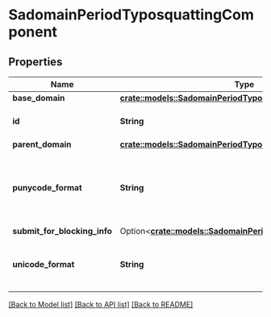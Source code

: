 # SadomainPeriodTyposquattingComponent

## Properties

Name | Type | Description | Notes
------------ | ------------- | ------------- | -------------
**base_domain** | [**crate::models::SadomainPeriodTyposquattingBaseDomain**](sadomain.TyposquattingBaseDomain.md) |  |
**id** | **String** | The ID of the infrastructure component |
**parent_domain** | [**crate::models::SadomainPeriodTyposquattingParentDomain**](sadomain.TyposquattingParentDomain.md) |  |
**punycode_format** | **String** | The Punycode representation of the infrastructure component, i.e. starting with `xn--` |
**submit_for_blocking_info** | Option<[**crate::models::SadomainPeriodSubmitForBlockingInfo**](sadomain.SubmitForBlockingInfo.md)> |  | [optional]
**unicode_format** | **String** | The Unicode representation of the infrastructure component |

[[Back to Model list]](./README.md#documentation-for-models) [[Back to API list]](./README.md#documentation-for-api-endpoints) [[Back to README]](../README.md)
